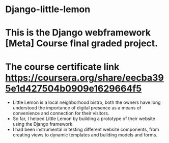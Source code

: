 # Django-little-lemon
# This is the Django webframework [Meta] Course final graded project.

# The course certificate link https://coursera.org/share/eecba395e1d427504b0909e1629664f5

* Little Lemon is a local neighborhood bistro, both the owners have long understood the importance of digital presence as a means of convenience and connection for their visitors.
* So far, I helped Little Lemon by building a prototype of their website using the Django framework.
* I had been instrumental in testing different website components, from creating views to dynamic templates and building models and forms.
